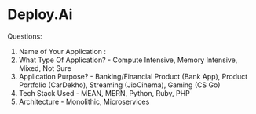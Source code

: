 # Deploy.Ai

Questions:
1. Name of Your Application :
2. What Type Of Application? - Compute Intensive, Memory Intensive, Mixed, Not Sure
3. Application Purpose? - Banking/Financial Product (Bank App), Product Portfolio (CarDekho), Streaming (JioCinema), Gaming (CS Go)
4. Tech Stack Used - MEAN, MERN, Python, Ruby, PHP
5. Architecture - Monolithic, Microservices 

